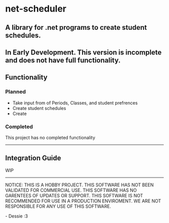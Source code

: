 # net-scheduler
A library for .net programs to create student schedules.
---
In Early Development. This version is incomplete and does not have full functionality.
---
## Functionality
### Planned
- Take input from of Periods, Classes, and student prefrences
- Create student schedules 
- Create 
### Completed
This project has no completed functionality

---
## Integration Guide
WIP

---
NOTICE: THIS IS A HOBBY PROJECT. THIS SOFTWARE HAS NOT BEEN VALIDATED FOR COMMERCIAL USE. THIS SOFTWARE HAS NO GARENTEES OF UPDATES OR SUPPORT. THIS SOFTWARE IS NOT RECOMMENDED FOR USE IN A PRODUCTION ENVIROMENT. WE ARE NOT RESPONSIBLE FOR ANY USE OF THIS SOFTWARE.
 
 \- Dessie :3